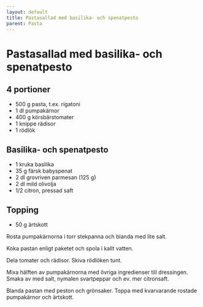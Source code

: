 ```yaml
---
layout: default
title: Pastasallad med basilika- och spenatpesto
parent: Pasta
---
```


# Pastasallad med basilika- och spenatpesto

## 4 portioner



-   500 g pasta, t.ex. rigatoni
-   1 dl pumpakärnor
-   400 g körsbärstomater
-   1 knippe rädisor
-   1 rödlök

## Basilika- och spenatpesto

-   1 kruka basilika
-   35 g färsk babyspenat
-   2 dl grovriven parmesan (125 g)
-   2 dl mild olivolja
-   1/2 citron, pressad saft

## Topping
-   50 g ärtskott

Rosta pumpakärnorna i torr stekpanna och blanda med lite salt.

Koka pastan enligt paketet och spola i kallt vatten.

Dela tomater och rädisor. Skiva rödlöken tunt.

Mixa hälften av pumpakärnorna med övriga ingredienser till dressingen. Smaka av med salt,
nymalen svartpeppar och ev. mer citronsaft.

Blanda pastan med peston och grönsaker. Toppa med kvarvarande rostade pumpakärnor och
ärtskott. 


